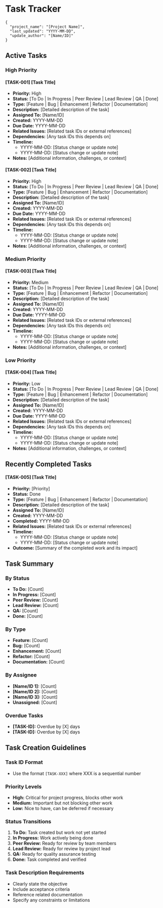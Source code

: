 # Task Tracker

<!-- Task Tracker Metadata - Do not remove -->
```
{
  "project_name": "[Project Name]",
  "last_updated": "YYYY-MM-DD",
  "update_author": "[Name/ID]"
}
```
<!-- End Metadata -->

## Active Tasks

### High Priority

#### [TASK-001] [Task Title]
- **Priority:** High
- **Status:** [To Do | In Progress | Peer Review | Lead Review | QA | Done]
- **Type:** [Feature | Bug | Enhancement | Refactor | Documentation]
- **Description:** [Detailed description of the task]
- **Assigned To:** [Name/ID]
- **Created:** YYYY-MM-DD
- **Due Date:** YYYY-MM-DD
- **Related Issues:** [Related task IDs or external references]
- **Dependencies:** [Any task IDs this depends on]
- **Timeline:**
  - YYYY-MM-DD: [Status change or update note]
  - YYYY-MM-DD: [Status change or update note]
- **Notes:** [Additional information, challenges, or context]

#### [TASK-002] [Task Title]
- **Priority:** High
- **Status:** [To Do | In Progress | Peer Review | Lead Review | QA | Done]
- **Type:** [Feature | Bug | Enhancement | Refactor | Documentation]
- **Description:** [Detailed description of the task]
- **Assigned To:** [Name/ID]
- **Created:** YYYY-MM-DD
- **Due Date:** YYYY-MM-DD
- **Related Issues:** [Related task IDs or external references]
- **Dependencies:** [Any task IDs this depends on]
- **Timeline:**
  - YYYY-MM-DD: [Status change or update note]
  - YYYY-MM-DD: [Status change or update note]
- **Notes:** [Additional information, challenges, or context]

### Medium Priority

#### [TASK-003] [Task Title]
- **Priority:** Medium
- **Status:** [To Do | In Progress | Peer Review | Lead Review | QA | Done]
- **Type:** [Feature | Bug | Enhancement | Refactor | Documentation]
- **Description:** [Detailed description of the task]
- **Assigned To:** [Name/ID]
- **Created:** YYYY-MM-DD
- **Due Date:** YYYY-MM-DD
- **Related Issues:** [Related task IDs or external references]
- **Dependencies:** [Any task IDs this depends on]
- **Timeline:**
  - YYYY-MM-DD: [Status change or update note]
  - YYYY-MM-DD: [Status change or update note]
- **Notes:** [Additional information, challenges, or context]

### Low Priority

#### [TASK-004] [Task Title]
- **Priority:** Low
- **Status:** [To Do | In Progress | Peer Review | Lead Review | QA | Done]
- **Type:** [Feature | Bug | Enhancement | Refactor | Documentation]
- **Description:** [Detailed description of the task]
- **Assigned To:** [Name/ID]
- **Created:** YYYY-MM-DD
- **Due Date:** YYYY-MM-DD
- **Related Issues:** [Related task IDs or external references]
- **Dependencies:** [Any task IDs this depends on]
- **Timeline:**
  - YYYY-MM-DD: [Status change or update note]
  - YYYY-MM-DD: [Status change or update note]
- **Notes:** [Additional information, challenges, or context]

## Recently Completed Tasks

#### [TASK-005] [Task Title]
- **Priority:** [Priority]
- **Status:** Done
- **Type:** [Feature | Bug | Enhancement | Refactor | Documentation]
- **Description:** [Detailed description of the task]
- **Assigned To:** [Name/ID]
- **Created:** YYYY-MM-DD
- **Completed:** YYYY-MM-DD
- **Related Issues:** [Related task IDs or external references]
- **Timeline:**
  - YYYY-MM-DD: [Status change or update note]
  - YYYY-MM-DD: [Status change or update note]
- **Outcome:** [Summary of the completed work and its impact]

## Task Summary

### By Status
- **To Do:** [Count]
- **In Progress:** [Count]
- **Peer Review:** [Count]
- **Lead Review:** [Count]
- **QA:** [Count]
- **Done:** [Count]

### By Type
- **Feature:** [Count]
- **Bug:** [Count]
- **Enhancement:** [Count]
- **Refactor:** [Count]
- **Documentation:** [Count]

### By Assignee
- **[Name/ID 1]:** [Count]
- **[Name/ID 2]:** [Count]
- **[Name/ID 3]:** [Count]
- **Unassigned:** [Count]

### Overdue Tasks
- **[TASK-ID]:** Overdue by [X] days
- **[TASK-ID]:** Overdue by [X] days

## Task Creation Guidelines

### Task ID Format
- Use the format `[TASK-XXX]` where XXX is a sequential number

### Priority Levels
- **High:** Critical for project progress, blocks other work
- **Medium:** Important but not blocking other work
- **Low:** Nice to have, can be deferred if necessary

### Status Transitions
1. **To Do:** Task created but work not yet started
2. **In Progress:** Work actively being done
3. **Peer Review:** Ready for review by team members
4. **Lead Review:** Ready for review by project lead
5. **QA:** Ready for quality assurance testing
6. **Done:** Task completed and verified

### Task Description Requirements
- Clearly state the objective
- Include acceptance criteria
- Reference related documentation
- Specify any constraints or limitations 